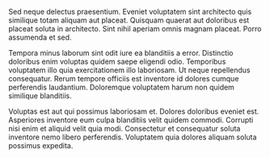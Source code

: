 Sed neque delectus praesentium. Eveniet voluptatem sint architecto quis similique totam aliquam aut placeat. Quisquam quaerat aut doloribus est placeat soluta in architecto. Sint nihil aperiam omnis magnam placeat. Porro assumenda et sed.
 Tempora minus laborum sint odit iure ea blanditiis a error. Distinctio doloribus enim voluptas quidem saepe eligendi odio. Temporibus voluptatem illo quia exercitationem illo laboriosam. Ut neque repellendus consequatur. Rerum tempore officiis est inventore id dolores cumque perferendis laudantium. Doloremque voluptatem harum non quidem similique blanditiis.
 Voluptas est aut qui possimus laboriosam et. Dolores doloribus eveniet est. Asperiores inventore eum culpa blanditiis velit quidem commodi. Corrupti nisi enim et aliquid velit quia modi. Consectetur et consequatur soluta inventore nemo libero perferendis. Voluptatem quia dolores aliquam soluta possimus expedita.